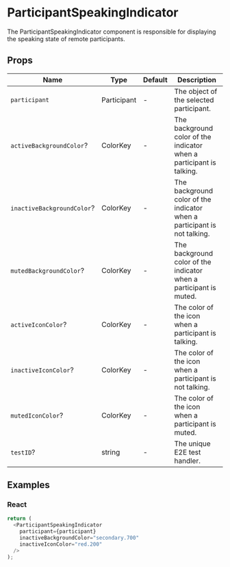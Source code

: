 # ParticipantSpeakingIndicator

The ParticipantSpeakingIndicator component is responsible for displaying the speaking state of remote participants.

## Props

| Name                       | Type        | Default | Description                                                              |
| -------------------------- | ----------- | ------- | ------------------------------------------------------------------------ |
| `participant`              | Participant | -       | The object of the selected participant.                                  |
| `activeBackgroundColor`?   | ColorKey    | -       | The background color of the indicator when a participant is talking.     |
| `inactiveBackgroundColor`? | ColorKey    | -       | The background color of the indicator when a participant is not talking. |
| `mutedBackgroundColor`?    | ColorKey    | -       | The background color of the indicator when a participant is muted.       |
| `activeIconColor`?         | ColorKey    | -       | The color of the icon when a participant is talking.                     |
| `inactiveIconColor`?       | ColorKey    | -       | The color of the icon when a participant is not talking.                 |
| `mutedIconColor`?          | ColorKey    | -       | The color of the icon when a participant is muted.                       |
| `testID`?                  | string      | -       | The unique E2E test handler.                                             |

## Examples

### React

```javascript
return (
  <ParticipantSpeakingIndicator
    participant={participant}
    inactiveBackgroundColor="secondary.700"
    inactiveIconColor="red.200"
  />
);
```
